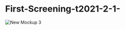# First-Screening-t2021-2-1-
![New Mockup 3](https://user-images.githubusercontent.com/40908331/127730862-0284e57d-9d04-4c27-9940-aea9070da452.png)
